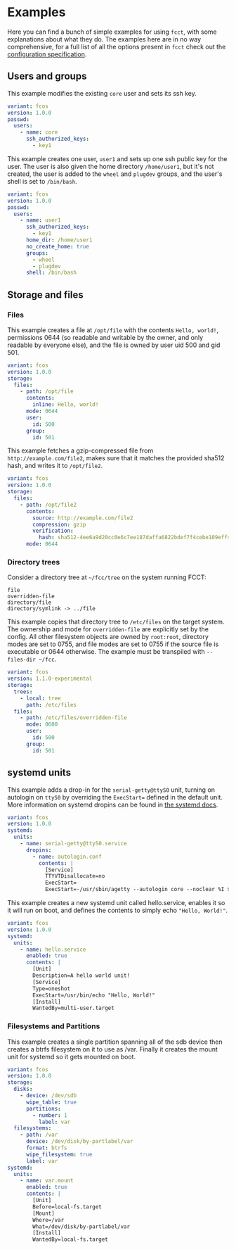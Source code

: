 # Examples

Here you can find a bunch of simple examples for using `fcct`, with some explanations about what they do. The examples here are in no way comprehensive, for a full list of all the options present in `fcct` check out the [configuration specification][spec].

## Users and groups

This example modifies the existing `core` user and sets its ssh key.

```yaml fedora-coreos-config
variant: fcos
version: 1.0.0
passwd:
  users:
    - name: core
      ssh_authorized_keys:
        - key1
```

This example creates one user, `user1` and sets up one ssh public key for the user. The user is also given the home directory `/home/user1`, but it's not created, the user is added to the `wheel` and `plugdev` groups, and the user's shell is set to `/bin/bash`.

```yaml fedora-coreos-config
variant: fcos
version: 1.0.0
passwd:
  users:
    - name: user1
      ssh_authorized_keys:
        - key1
      home_dir: /home/user1
      no_create_home: true
      groups:
        - wheel
        - plugdev
      shell: /bin/bash
```

## Storage and files

### Files

This example creates a file at `/opt/file` with the contents `Hello, world!`, permissions 0644 (so readable and writable by the owner, and only readable by everyone else), and the file is owned by user uid 500 and gid 501.

```yaml fedora-coreos-config
variant: fcos
version: 1.0.0
storage:
  files:
    - path: /opt/file
      contents:
        inline: Hello, world!
      mode: 0644
      user:
        id: 500
      group:
        id: 501
```

This example fetches a gzip-compressed file from `http://example.com/file2`, makes sure that it matches the provided sha512 hash, and writes it to `/opt/file2`.

```yaml fedora-coreos-config
variant: fcos
version: 1.0.0
storage:
  files:
    - path: /opt/file2
      contents:
        source: http://example.com/file2
        compression: gzip
        verification:
          hash: sha512-4ee6a9d20cc0e6c7ee187daffa6822bdef7f4cebe109eff44b235f97e45dc3d7a5bb932efc841192e46618f48a6f4f5bc0d15fd74b1038abf46bf4b4fd409f2e
      mode: 0644
```

### Directory trees

Consider a directory tree at `~/fcc/tree` on the system running FCCT:

```
file
overridden-file
directory/file
directory/symlink -> ../file
```

This example copies that directory tree to `/etc/files` on the target system. The ownership and mode for `overridden-file` are explicitly set by the config. All other filesystem objects are owned by `root:root`, directory modes are set to 0755, and file modes are set to 0755 if the source file is executable or 0644 otherwise. The example must be transpiled with `--files-dir ~/fcc`.

```yaml fedora-coreos-config
variant: fcos
version: 1.1.0-experimental
storage:
  trees:
    - local: tree
      path: /etc/files
  files:
    - path: /etc/files/overridden-file
      mode: 0600
      user:
        id: 500
      group:
        id: 501
```

## systemd units

This example adds a drop-in for the `serial-getty@ttyS0` unit, turning on autologin on `ttyS0` by overriding the `ExecStart=` defined in the default unit. More information on systemd dropins can be found in [the systemd docs][dropins].

```yaml fedora-coreos-config
variant: fcos
version: 1.0.0
systemd:
  units:
    - name: serial-getty@ttyS0.service
      dropins:
        - name: autologin.conf
          contents: |
            [Service]
            TTYVTDisallocate=no
            ExecStart=
            ExecStart=-/usr/sbin/agetty --autologin core --noclear %I $TERM
```

This example creates a new systemd unit called hello.service, enables it so it will run on boot, and defines the contents to simply echo `"Hello, World!"`.

```yaml fedora-coreos-config
variant: fcos
version: 1.0.0
systemd:
  units:
    - name: hello.service
      enabled: true
      contents: |
        [Unit]
        Description=A hello world unit!
        [Service]
        Type=oneshot
        ExecStart=/usr/bin/echo "Hello, World!"
        [Install]
        WantedBy=multi-user.target
```

### Filesystems and Partitions

This example creates a single partition spanning all of the sdb device then creates a btrfs filesystem on it to use as /var. Finally it creates the mount unit for systemd so it gets mounted on boot.

```yaml fedora-coreos-config
variant: fcos
version: 1.0.0
storage:
  disks:
    - device: /dev/sdb
      wipe_table: true
      partitions:
        - number: 1
          label: var
  filesystems:
    - path: /var
      device: /dev/disk/by-partlabel/var
      format: btrfs
      wipe_filesystem: true
      label: var
systemd:
  units:
    - name: var.mount
      enabled: true
      contents: |
        [Unit]
        Before=local-fs.target
        [Mount]
        Where=/var
        What=/dev/disk/by-partlabel/var
        [Install]
        WantedBy=local-fs.target
```

[spec]: configuration-v1_0.md
[dropins]: https://www.freedesktop.org/software/systemd/man/systemd.unit.html#Description
